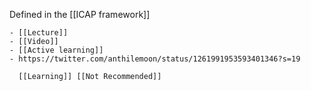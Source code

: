 Defined in the [[ICAP framework]]

	- [[Lecture]]
	- [[Video]]
	- [[Active learning]]
	- https://twitter.com/anthilemoon/status/1261991953593401346?s=19
	  
	  [[Learning]] [[Not Recommended]]